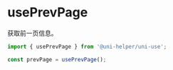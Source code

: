# usePrevPage

获取前一页信息。

```typescript
import { usePrevPage } from '@uni-helper/uni-use';

const prevPage = usePrevPage();
```
